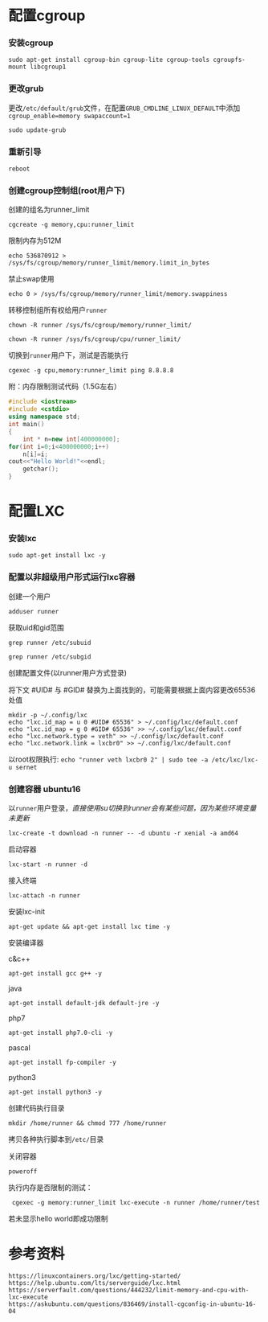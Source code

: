 # 配置cgroup

### 安装cgroup

`sudo apt-get install cgroup-bin cgroup-lite cgroup-tools cgroupfs-mount libcgroup1`

### 更改grub

更改`/etc/default/grub`文件，在配置`GRUB_CMDLINE_LINUX_DEFAULT`中添加`cgroup_enable=memory swapaccount=1`

`sudo update-grub`

### 重新引导

`reboot`

### 创建cgroup控制组(root用户下) 

创建的组名为runner_limit

`cgcreate -g memory,cpu:runner_limit`

限制内存为512M

`echo 536870912 > /sys/fs/cgroup/memory/runner_limit/memory.limit_in_bytes`

禁止swap使用

`echo 0 > /sys/fs/cgroup/memory/runner_limit/memory.swappiness`

转移控制组所有权给用户`runner`

`chown -R runner /sys/fs/cgroup/memory/runner_limit/`

`chown -R runner /sys/fs/cgroup/cpu/runner_limit/`

切换到`runner`用户下，测试是否能执行

`cgexec -g cpu,memory:runner_limit ping 8.8.8.8`

附：内存限制测试代码（1.5G左右）

```c++
#include <iostream>
#include <cstdio>
using namespace std;
int main()
{
    int * n=new int[400000000];
for(int i=0;i<400000000;i++)
	n[i]=i;    
cout<<"Hello World!"<<endl;
	getchar();
}

```

# 配置LXC

### 安装lxc

`sudo apt-get install lxc -y`

### 配置以非超级用户形式运行lxc容器

创建一个用户

`adduser runner`

获取uid和gid范围

`grep runner /etc/subuid`

`grep runner /etc/subgid`

创建配置文件(以runner用户方式登录)

将下文 #UID# 与 #GID# 替换为上面找到的，可能需要根据上面内容更改65536处值

```
mkdir -p ~/.config/lxc
echo "lxc.id_map = u 0 #UID# 65536" > ~/.config/lxc/default.conf
echo "lxc.id_map = g 0 #GID# 65536" >> ~/.config/lxc/default.conf
echo "lxc.network.type = veth" >> ~/.config/lxc/default.conf
echo "lxc.network.link = lxcbr0" >> ~/.config/lxc/default.conf
```

以root权限执行: `echo "runner veth lxcbr0 2" | sudo tee -a /etc/lxc/lxc-u sernet`

### 创建容器 ubuntu16

以`runner`用户登录，*直接使用su切换到runner会有某些问题，因为某些环境变量未更新*

`lxc-create -t download -n runner -- -d ubuntu -r xenial -a amd64`

启动容器

`lxc-start -n runner -d`

接入终端

`lxc-attach -n runner`

安装lxc-init

`apt-get update && apt-get install lxc time -y`

安装编译器

c&c++

`apt-get install gcc g++ -y`

java

`apt-get install default-jdk default-jre -y` 

php7

`apt-get install php7.0-cli -y`

pascal

`apt-get install fp-compiler -y`

python3

`apt-get install python3 -y`

创建代码执行目录

`mkdir /home/runner && chmod 777 /home/runner`

拷贝各种执行脚本到`/etc/`目录

关闭容器

`poweroff`

执行内存是否限制的测试：

` cgexec -g memory:runner_limit lxc-execute -n runner /home/runner/test`

若未显示hello world即成功限制

# 参考资料

```
https://linuxcontainers.org/lxc/getting-started/
https://help.ubuntu.com/lts/serverguide/lxc.html
https://serverfault.com/questions/444232/limit-memory-and-cpu-with-lxc-execute
https://askubuntu.com/questions/836469/install-cgconfig-in-ubuntu-16-04
```